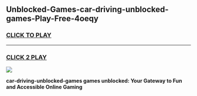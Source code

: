 
## Unblocked-Games-car-driving-unblocked-games-Play-Free-4oeqy
<h3>
<a href="https://premium76.site?title=car-driving-unblocked-games&ref=17A">CLICK TO PLAY</a></h3>
<hr>

<h3>
<a href="https://premium76.site?title=car-driving-unblocked-games&ref=17A">CLICK 2 PLAY</a>
  
</h3>

<a href="https://premium76.site?title=car-driving-unblocked-games&ref=17A"><img src="https://clearcache.store/games.png"></a>


**car-driving-unblocked-games games unblocked: Your Gateway to Fun and Accessible Online Gaming**

